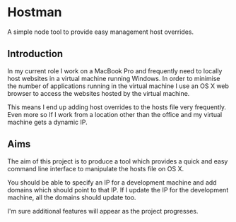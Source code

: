 # Hostman
A simple node tool to provide easy management host overrides.

## Introduction
In my current role I work on a MacBook Pro and frequently need to locally host websites in a virtual machine running Windows. In order to minimise the number of applications running in the virtual machine I use an OS X web browser to access the websites hosted by the virtual machine.

This means I end up adding host overrides to the hosts file very frequently. Even more so If I work from a location other than the office and my virtual machine gets a dynamic IP.

## Aims
The aim of this project is to produce a tool which provides a quick and easy command line interface to manipulate the hosts file on OS X.

You should be able to specify an IP for a development machine and add domains which should point to that IP. If I update the IP for the development machine, all the domains should update too.

I'm sure additional features will appear as the project progresses.
